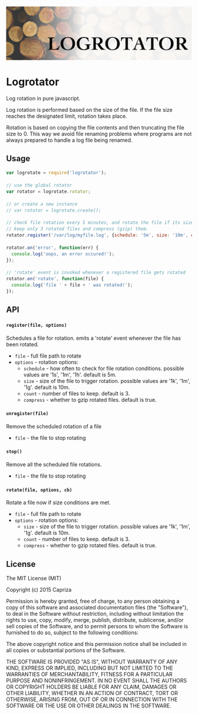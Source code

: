 ![Logrotator](/logrotator-logo.png)

# Logrotator

Log rotation in pure javascript.

Log rotation is performed based on the size of the file.
If the file size reaches the designated limit, rotation takes place.

Rotation is based on copying the file contents and then truncating the file size to 0.
This way we avoid file renaming problems where programs are not always prepared to handle a log file being renamed.

## Usage

```javascript
var logrotate = require('logrotator');

// use the global rotator
var rotator = logrotate.rotator;

// or create a new instance
// var rotator = logrotate.create();

// check file rotation every 5 minutes, and rotate the file if its size exceeds 10 mb.
// keep only 3 rotated files and compress (gzip) them.
rotator.register('/var/log/myfile.log', {schedule: '5m', size: '10m', compress: true, count: 3});

rotator.on('error', function(err) {
  console.log('oops, an error occured!');
});

// 'rotate' event is invoked whenever a registered file gets rotated
rotator.on('rotate', function(file) {
  console.log('file ' + file + ' was rotated!');
});

```

## API

#### `register(file, options)`

Schedules a file for rotation. emits a 'rotate' event whenever the file has been rotated.

* `file` - full file path to rotate
* `options` - rotation options:
  * `schedule` - how often to check for file rotation conditions. possible values are '1s', '1m', '1h'. default is 5m.
  * `size` - size of the file to trigger rotation. possible values are '1k', '1m', '1g'. default is 10m.
  * `count` - number of files to keep. default is 3.
  * `compress` - whether to gzip rotated files. default is true.

#### `unregister(file)`

Remove the scheduled rotation of a file

* `file` - the file to stop rotating

#### `stop()`

Remove all the scheduled file rotations.

* `file` - the file to stop rotating

#### `rotate(file, options, cb)`

Rotate a file now if size conditions are met.

* `file` - full file path to rotate
* `options` - rotation options:
  * `size` - size of the file to trigger rotation. possible values are '1k', '1m', '1g'. default is 10m.
  * `count` - number of files to keep. default is 3.
  * `compress` - whether to gzip rotated files. default is true.

## License

The MIT License (MIT)

Copyright (c) 2015 Capriza

Permission is hereby granted, free of charge, to any person obtaining a copy
of this software and associated documentation files (the "Software"), to deal
in the Software without restriction, including without limitation the rights
to use, copy, modify, merge, publish, distribute, sublicense, and/or sell
copies of the Software, and to permit persons to whom the Software is
furnished to do so, subject to the following conditions:

The above copyright notice and this permission notice shall be included in all
copies or substantial portions of the Software.

THE SOFTWARE IS PROVIDED "AS IS", WITHOUT WARRANTY OF ANY KIND, EXPRESS OR
IMPLIED, INCLUDING BUT NOT LIMITED TO THE WARRANTIES OF MERCHANTABILITY,
FITNESS FOR A PARTICULAR PURPOSE AND NONINFRINGEMENT. IN NO EVENT SHALL THE
AUTHORS OR COPYRIGHT HOLDERS BE LIABLE FOR ANY CLAIM, DAMAGES OR OTHER
LIABILITY, WHETHER IN AN ACTION OF CONTRACT, TORT OR OTHERWISE, ARISING FROM,
OUT OF OR IN CONNECTION WITH THE SOFTWARE OR THE USE OR OTHER DEALINGS IN THE
SOFTWARE.

